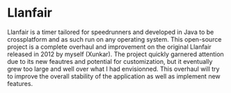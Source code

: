 # Llanfair
Llanfair is a timer tailored for speedrunners and developed in Java to be crossplatform and as such run on any operating system. This open-source project is a complete overhaul and improvement on the original Llanfair released in 2012 by myself (Xunkar). The project quickly garnered attention due to its new feautres and potential for customization, but it eventually grew too large and well over what I had envisionned. This overhaul will try to improve the overall stability of the application as well as implement new features.